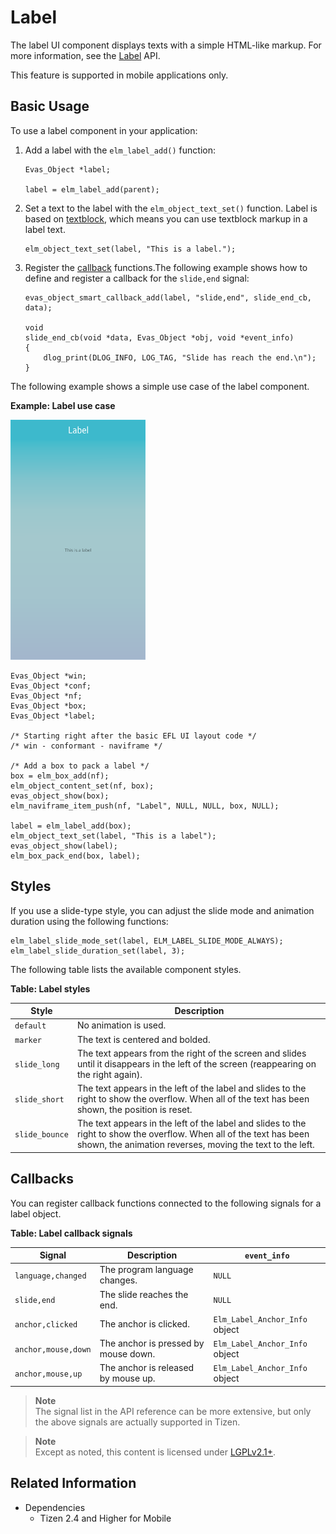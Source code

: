 # Label

The label UI component displays texts with a simple HTML-like markup. For more information, see the [Label](../../../../../org.tizen.native.mobile.apireference/group__Elm__Label.html) API.

This feature is supported in mobile applications only.

## Basic Usage

To use a label component in your application:

1. Add a label with the `elm_label_add()` function:

   ```
   Evas_Object *label;

   label = elm_label_add(parent);
   ```

2. Set a text to the label with the `elm_object_text_set()` function. Label is based on [textblock](evas-objects.md#textblock-objects), which means you can use textblock markup in a label text.

   ```
   elm_object_text_set(label, "This is a label.");
   ```

3. Register the [callback](#callbacks) functions.The following example shows how to define and register a callback for the `slide,end` signal:

   ```
   evas_object_smart_callback_add(label, "slide,end", slide_end_cb, data);

   void
   slide_end_cb(void *data, Evas_Object *obj, void *event_info)
   {
       dlog_print(DLOG_INFO, LOG_TAG, "Slide has reach the end.\n");
   }
   ```

The following example shows a simple use case of the label component.

**Example: Label use case**

 ![Label](./media/label1.png)

```
Evas_Object *win;
Evas_Object *conf;
Evas_Object *nf;
Evas_Object *box;
Evas_Object *label;

/* Starting right after the basic EFL UI layout code */
/* win - conformant - naviframe */

/* Add a box to pack a label */
box = elm_box_add(nf);
elm_object_content_set(nf, box);
evas_object_show(box);
elm_naviframe_item_push(nf, "Label", NULL, NULL, box, NULL);

label = elm_label_add(box);
elm_object_text_set(label, "This is a label");
evas_object_show(label);
elm_box_pack_end(box, label);
```

## Styles

If you use a slide-type style, you can adjust the slide mode and animation duration using the following functions:

```
elm_label_slide_mode_set(label, ELM_LABEL_SLIDE_MODE_ALWAYS);
elm_label_slide_duration_set(label, 3);
```

The following table lists the available component styles.

**Table: Label styles**

| Style          | Description                              |
|--------------|----------------------------------------|
| `default`      | No animation is used.                    |
| `marker`       | The text is centered and bolded.         |
| `slide_long`   | The text appears from the right of the screen and slides until it disappears in the left of the screen (reappearing on the right again). |
| `slide_short`  | The text appears in the left of the label and slides to the right to show the overflow. When all of the text has been shown, the position is reset. |
| `slide_bounce` | The text appears in the left of the label and slides to the right to show the overflow. When all of the text has been shown, the animation reverses, moving the text to the left. |

## Callbacks

You can register callback functions connected to the following signals for a label object.

**Table: Label callback signals**

| Signal              | Description                          | `event_info`                   |
|-------------------|------------------------------------|------------------------------|
| `language,changed`  | The program language changes.        | `NULL`                         |
| `slide,end`         | The slide reaches the end.           | `NULL`                         |
| `anchor,clicked`    | The anchor is clicked.               | `Elm_Label_Anchor_Info` object |
| `anchor,mouse,down` | The anchor is pressed by mouse down. | `Elm_Label_Anchor_Info` object |
| `anchor,mouse,up`   | The anchor is released by mouse up.  | `Elm_Label_Anchor_Info` object |

> **Note**  
> The signal list in the API reference can be more extensive, but only the above signals are actually supported in Tizen.

> **Note**  
> Except as noted, this content is licensed under [LGPLv2.1+](http://opensource.org/licenses/LGPL-2.1).

## Related Information
- Dependencies
  - Tizen 2.4 and Higher for Mobile
